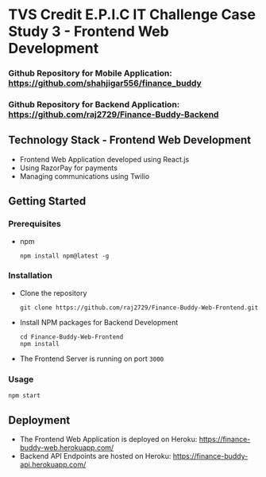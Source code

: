 # TVS Credit E.P.I.C IT Challenge Case Study 3 - Frontend Web Development

### Github Repository for Mobile Application: https://github.com/shahjigar556/finance_buddy

### Github Repository for Backend Application: https://github.com/raj2729/Finance-Buddy-Backend

## Technology Stack - Frontend Web Development

- Frontend Web Application developed using React.js
- Using RazorPay for payments
- Managing communications using Twilio

<!-- GETTING STARTED -->

## Getting Started

### Prerequisites

- npm
  ```
  npm install npm@latest -g
  ```

### Installation

- Clone the repository
  ```
  git clone https://github.com/raj2729/Finance-Buddy-Web-Frontend.git
  ```
- Install NPM packages for Backend Development

  ```
  cd Finance-Buddy-Web-Frontend
  npm install

  ```

- The Frontend Server is running on port `3000`

### Usage

```
npm start
```

## Deployment
- The Frontend Web Application is deployed on Heroku: https://finance-buddy-web.herokuapp.com/
- Backend API Endpoints are hosted on Heroku: https://finance-buddy-api.herokuapp.com/
